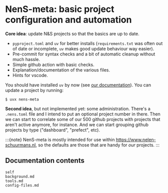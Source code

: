 # NenS-meta: basic project configuration and automation

**Core idea**: update N&S projects so that the basics are up to date.

- `pyproject.toml` and `uv` for better installs (`requirements.txt` was often out of date or incomplete, `uv` makes good update behaviour way easier).
- Pre-commit for syntax checks and a bit of automatic cleanup without much hassle.
- Simple github action with basic checks.
- Explanation/documentation of the various files.
- Hints for vscode.

You should have installed `uv` by now (see [our documentation](tools.md#uv)). You can update a project by running:

```console
$ uvx nens-meta
```

**Second idea**, but not implemented yet: some administration. There's a `.nens.toml` file and I intend to put an optional project number in there. Then we can start to correlate some of our 500 github projects with projects that aren't active anymore, for instance. And we can start grouping github projects by type ("dashboard", "prefect", etc).

:::{note}
NenS-meta is mostly intended for use within https://www.nelen-schuurmans.nl, so the defaults are those that are handy for *our* projects.
:::

## Documentation contents

```{toctree}
self
background.md
tools.md
config-files.md
```
